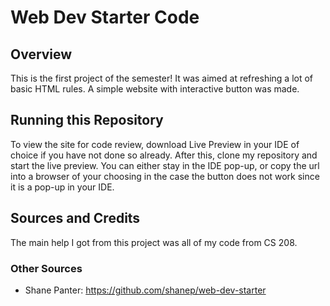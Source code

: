 # Web Dev Starter Code

## Overview

This is the first project of the semester! It was aimed at refreshing a lot of basic HTML rules. A simple website with interactive button was made.

## Running this Repository
To view the site for code review, download Live Preview in your IDE of choice if you have not done so already. After this, clone my repository and start the live preview. You can either stay in the IDE pop-up, or copy the url into a browser of your choosing in the case the button does not work since it is a pop-up in your IDE.

## Sources and Credits

The main help I got from this project was all of my code from CS 208.

### Other Sources
- Shane Panter: https://github.com/shanep/web-dev-starter